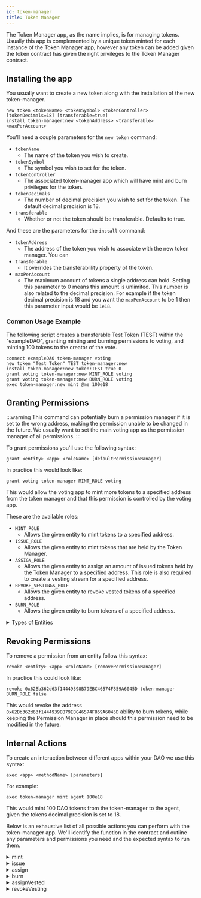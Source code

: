 ```yaml
---
id: token-manager
title: Token Manager
---
```


The Token Manager app, as the name implies, is for managing tokens. Usually this app is complemented by a unique token minted for each instance of the Token Manager app, however any token can be added given the token contract has given the right privileges to the Token Manager contract.

## Installing the app

You usually want to create a new token along with the installation of the new token-manager.

```
new token <tokenName> <tokenSymbol> <tokenController> [tokenDecimals=18] [transferable=true]
install token-manager:new <tokenAddress> <transferable> <maxPerAccount>
```

You'll need a couple parameters for the `new token` command:

- `tokenName`
    - The name of the token you wish to create.
- `tokenSymbol`
    - The symbol you wish to set for the token.
- `tokenController`
    - The associated token-manager app which will have mint and burn privileges for the token.
- `tokenDecimals`
    - The number of decimal precision you wish to set for the token. The default decimal precision is 18.
- `transferable`
    - Whether or not the token should be transferable. Defaults to true.

And these are the parameters for the `install` command:
- `tokenAddress`
    - The address of the token you wish to associate with the new token manager. You can
- `transferable`
    - It overrides the transferablility property of the token.
- `maxPerAccount`
    - The maximum account of tokens a single address can hold. Setting this parameter to 0 means this amount is unlimited. This number is also related to the decimal precision. For example if the token decimal precision is 18 and you want the `maxPerAccount` to be 1 then this parameter input would be `1e18`.

### Common Usage Example

The following script creates a transferable Test Token (TEST) within the "exampleDAO", granting minting and burning permissions to voting, and minting 100 tokens to the creator of the vote.

```
connect exampleDAO token-manager voting
new token "Test Token" TEST token-manager:new
install token-manager:new token:TEST true 0
grant voting token-manager:new MINT_ROLE voting
grant voting token-manager:new BURN_ROLE voting
exec token-manager:new mint @me 100e18
```

## Granting Permissions

:::warning
This command can potentially burn a permission manager if it is set to the wrong address, making the permission unable to be changed in the future. We usually want to set the main voting app as the permission manager of all permissions.
:::

To grant permissions you'll use the following syntax:

```
grant <entity> <app> <roleName> [defaultPermissionManager]
```

In practice this would look like:

```
grant voting token-manager MINT_ROLE voting
```

This would allow the voting app to mint more tokens to a specified address from the token manager and that this permission is controlled by the voting app.

These are the available roles:
- `MINT_ROLE`
    - Allows the given entity to mint tokens to a specified address.
- `ISSUE_ROLE`
    - Allows the given entity to mint tokens that are held by the Token Manager.
- `ASSIGN_ROLE`
    - Allows the given entity to assign an amount of issued tokens held by the Token Manager to a specified address. This role is also required to create a vesting stream for a specified address.
- `REVOKE_VESTINGS_ROLE`
    - Allows the given entity to revoke vested tokens of a specified address.
- `BURN_ROLE`
    - Allows the given entity to burn tokens of a specified address.

<details>
<summary>Types of Entities</summary>

There are four eligible entities you can choose from: **App**, **Anyone**, **Token Holders**, **Specified Eth Address**.
- Anyone is expressed as `ANY_ENTITY` and can be any user visiting your DAO with a web wallet.
- Token Holders is expressed as token-manager and is affiliated with your token-managers token. Anyone holding the token-manager's token is inside of this entity.
- Specified Eth Address is expressed as the ETH address starting with `0x`, only this address will be the specified entity.
- App is the internal name of the internal Aragon App installed on your DAO, such as `voting`, `token-manager`, or `agent`.

</details>


## Revoking Permissions

To remove a permission from an entity follow this syntax:

```
revoke <entity> <app> <roleName> [removePermissionManager]
```

In practice this could look like:

```
revoke 0x62Bb362d63f14449398B79EBC46574F859A6045D token-manager BURN_ROLE false
```

This would revoke the address `0x62Bb362d63f14449398B79EBC46574F859A6045D` ability to burn tokens, while keeping the Permission Manager in place should this permission need to be modified in the future.

## Internal Actions

To create an interaction between different apps within your DAO we use this syntax:

```
exec <app> <methodName> [parameters]
```

For example:

```
exec token-manager mint agent 100e18
```

This would mint 100 DAO tokens from the token-manager to the agent, given the tokens decimal precision is set to 18.

Below is an exhaustive list of all possible actions you can perform with the token-manager app. We'll identify the function in the contract and outline any parameters and permissions you need and the expected syntax to run them.

<details>
<summary>mint</summary>

This function will mint more of the tokens that are associated with the token-manager app.

#### Parameters

- `receiver` - The address of the entity that will receive the minted tokens. (address)
- `amount` - The amount of tokens you wish to mint. **Take note of the token's decimal precision**. (uint256)

#### Permissions

The entity that wishes to mint more tokens will need the `MINT_ROLE` role.

#### Syntax

`exec token-manager mint <receiver> <amount>`
</details>

<details>
<summary>issue</summary>

This will mint a specified amount of tokens that will be held by the token-manager app.

#### Parameters

- `amount` - The amount of tokens you wish to mint. **Take note of the token's decimal precision**. (uint256)

#### Permissions

The entity that wishes to mint more tokens to the token-manager app will need the `ISSUE_ROLE` role.

#### Syntax

`exec token-manager issue <amount>`
</details>
<details>
<summary>assign</summary>

Sends a specified amount of the associated token-manager tokens that are currently held by the token-manager to a specified address.

#### Parameters
- `receiver` - The address of the entity that will receive the assigned tokens. (address)
- `amount` - The amount of tokens you wish to assign. **Take note of the token's decimal precision**. (uint256)

#### Permissions

The entity that wishes to assign tokens to a specified address will require the `ASSIGN_ROLE` role.

#### Syntax
`exec token-manager assign <receiver> <amount>`
</details>

<details>
<summary>burn</summary>

This function will burn a specified amount of the associated token-manager tokens from a specified address.

#### Parameters

- `holder` - The address of the current token holder of which you would like to burn tokens from.
- `amount` - The amount of tokens you wish to burn. **Take note of the token's decimal precision**. (uint256)

#### Permissions

The entity that wishes to burn tokens must have the `BURN_ROLE` role.

#### Syntax

`exec token-manager burn <holder> <amount>`
</details>

<details>
<summary>assignVested</summary>

Creates a revokable vesting schedule. Assigning tokens held by the token-manager to a specified address according to a specified vesting schedule. (NEEDS MORE INFO)

#### Parameters

- `receiver` - The address of the entity that will receive the vested tokens. (address)
- `amount` - The amount of tokens you wish to vest. **Take note of the token's decimal precision**. (uint256)
- `start` - (UNCLEAR FORMAT DATE IS COMPOSED HOW?)
- `cliff` -
- `vested` -
- `revokable` - Whether the vesting can be revoked by the token-manager. (boolean)

```
/**
    * @notice Assign `@tokenAmount(self.token(): address, _amount, false)` tokens to `_receiver` from the Token Manager's holdings with a `_revokable : 'revokable' : ''` vesting starting at `@formatDate(_start)`, cliff at `@formatDate(_cliff)` (first portion of tokens transferable), and completed vesting at `@formatDate(_vested)` (all tokens transferable)
    * @param _receiver The address receiving the tokens, cannot be Token Manager itself
    * @param _amount Number of tokens vested
    * @param _start Date the vesting calculations start
    * @param _cliff Date when the initial portion of tokens are transferable
    * @param _vested Date when all tokens are transferable
    * @param _revokable Whether the vesting can be revoked by the Token Manager
    */
    function assignVested(
        address _receiver,
        uint256 _amount,
        uint64 _start,
        uint64 _cliff,
        uint64 _vested,
        bool _revokable
    )
```

#### Permissions

The entity wishing to assign a vesting schedule will need the `ASSIGN_ROLE` role.

#### Syntax

`exec token-manager assignVested <receiver> <amount> <start> <cliff> <vested> <revokable>`
</details>
<details>
<summary>revokeVesting</summary>

Revoke the specified vesting from a specified token holder.

#### Parameters

- `holder` - The address of the recipient of the vested tokens. (address)
- `vestingId` - The numerical identifier of the vesting schedule. (uint256)

#### Permissions

The entity that wishes to revoke a vesting schedule will need the `REVOKE_VESTINGS_ROLE` role.

#### Syntax

`exec token-manager revokeVesting <holder> <vestingId>`

</details>
